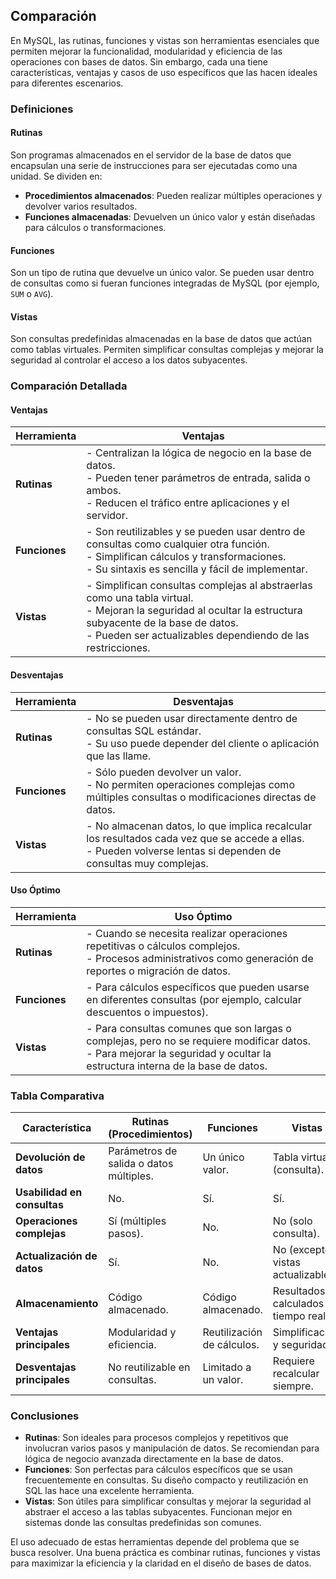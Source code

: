 ## Comparación

En MySQL, las rutinas, funciones y vistas son herramientas esenciales que permiten mejorar la funcionalidad, modularidad y eficiencia de las operaciones con bases de datos. Sin embargo, cada una tiene características, ventajas y casos de uso específicos que las hacen ideales para diferentes escenarios.

### Definiciones

#### Rutinas
Son programas almacenados en el servidor de la base de datos que encapsulan una serie de instrucciones para ser ejecutadas como una unidad. Se dividen en:
- **Procedimientos almacenados**: Pueden realizar múltiples operaciones y devolver varios resultados.
- **Funciones almacenadas**: Devuelven un único valor y están diseñadas para cálculos o transformaciones.

#### Funciones
Son un tipo de rutina que devuelve un único valor. Se pueden usar dentro de consultas como si fueran funciones integradas de MySQL (por ejemplo, `SUM` o `AVG`).

#### Vistas
Son consultas predefinidas almacenadas en la base de datos que actúan como tablas virtuales. Permiten simplificar consultas complejas y mejorar la seguridad al controlar el acceso a los datos subyacentes.

### Comparación Detallada

#### Ventajas

| **Herramienta** | **Ventajas** |
|------------------|--------------|
| **Rutinas**      | - Centralizan la lógica de negocio en la base de datos. <br> - Pueden tener parámetros de entrada, salida o ambos. <br> - Reducen el tráfico entre aplicaciones y el servidor. |
| **Funciones**    | - Son reutilizables y se pueden usar dentro de consultas como cualquier otra función. <br> - Simplifican cálculos y transformaciones. <br> - Su sintaxis es sencilla y fácil de implementar. |
| **Vistas**       | - Simplifican consultas complejas al abstraerlas como una tabla virtual. <br> - Mejoran la seguridad al ocultar la estructura subyacente de la base de datos. <br> - Pueden ser actualizables dependiendo de las restricciones. |

#### Desventajas

| **Herramienta** | **Desventajas** |
|------------------|-----------------|
| **Rutinas**      | - No se pueden usar directamente dentro de consultas SQL estándar. <br> - Su uso puede depender del cliente o aplicación que las llame. |
| **Funciones**    | - Sólo pueden devolver un valor. <br> - No permiten operaciones complejas como múltiples consultas o modificaciones directas de datos. |
| **Vistas**       | - No almacenan datos, lo que implica recalcular los resultados cada vez que se accede a ellas. <br> - Pueden volverse lentas si dependen de consultas muy complejas. |

#### Uso Óptimo

| **Herramienta** | **Uso Óptimo** |
|------------------|----------------|
| **Rutinas**      | - Cuando se necesita realizar operaciones repetitivas o cálculos complejos. <br> - Procesos administrativos como generación de reportes o migración de datos. |
| **Funciones**    | - Para cálculos específicos que pueden usarse en diferentes consultas (por ejemplo, calcular descuentos o impuestos). |
| **Vistas**       | - Para consultas comunes que son largas o complejas, pero no se requiere modificar datos. <br> - Para mejorar la seguridad y ocultar la estructura interna de la base de datos. |

### Tabla Comparativa

| **Característica**            | **Rutinas (Procedimientos)** | **Funciones**         | **Vistas**           |
|--------------------------------|-----------------------------|-----------------------|-----------------------|
| **Devolución de datos**        | Parámetros de salida o datos múltiples. | Un único valor.       | Tabla virtual (consulta). |
| **Usabilidad en consultas**    | No.                        | Sí.                  | Sí.                  |
| **Operaciones complejas**      | Sí (múltiples pasos).       | No.                  | No (solo consulta).  |
| **Actualización de datos**     | Sí.                        | No.                  | No (excepto vistas actualizables). |
| **Almacenamiento**             | Código almacenado.          | Código almacenado.    | Resultados calculados en tiempo real. |
| **Ventajas principales**       | Modularidad y eficiencia.   | Reutilización de cálculos. | Simplificación y seguridad. |
| **Desventajas principales**    | No reutilizable en consultas. | Limitado a un valor. | Requiere recalcular siempre. |

### Conclusiones

- **Rutinas**: Son ideales para procesos complejos y repetitivos que involucran varios pasos y manipulación de datos. Se recomiendan para lógica de negocio avanzada directamente en la base de datos.
- **Funciones**: Son perfectas para cálculos específicos que se usan frecuentemente en consultas. Su diseño compacto y reutilización en SQL las hace una excelente herramienta.
- **Vistas**: Son útiles para simplificar consultas y mejorar la seguridad al abstraer el acceso a las tablas subyacentes. Funcionan mejor en sistemas donde las consultas predefinidas son comunes.

El uso adecuado de estas herramientas depende del problema que se busca resolver. Una buena práctica es combinar rutinas, funciones y vistas para maximizar la eficiencia y la claridad en el diseño de bases de datos.